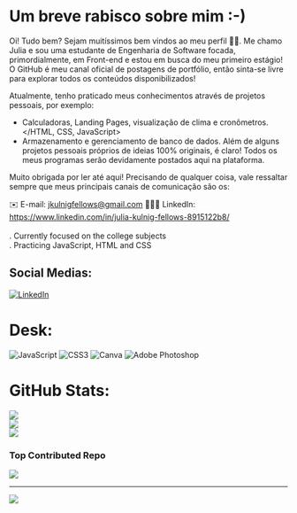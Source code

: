 # Um breve rabisco sobre mim :-)

Oi! Tudo bem? Sejam muitíssimos bem vindos ao meu perfil ✌🏼. Me chamo Julia e sou uma estudante de Engenharia de Software focada, primordialmente, em Front-end e estou em busca do meu primeiro estágio! O GitHub é meu canal oficial de postagens de portfólio, então sinta-se livre para explorar todos os conteúdos disponibilizados!

Atualmente, tenho praticado meus conhecimentos através de projetos pessoais, por exemplo:
 - Calculadoras, Landing Pages, visualização de clima e cronômetros. </HTML, CSS, JavaScript>
 - Armazenamento e gerenciamento de banco de dados. </MySQL>
Além de alguns projetos pessoais próprios de ideias 100% originais, é claro! Todos os meus programas serão devidamente postados aqui na plataforma.

Muito obrigada por ler até aqui! Precisando de qualquer coisa, vale ressaltar sempre que meus principais canais de comunicação são os:

✉️ E-mail: jkulnigfellows@gmail.com
👩🏼‍💻 LinkedIn: https://www.linkedin.com/in/julia-kulnig-fellows-8915122b8/  <br>         <br> . Currently focused on the college subjects<br> . Practicing JavaScript, HTML and CSS<br> 


## Social Medias:
[![LinkedIn](https://img.shields.io/badge/LinkedIn-%230077B5.svg?logo=linkedin&logoColor=white)](https://www.linkedin.com/in/julia-kulnig-fellows/) 

# Desk:
![JavaScript](https://img.shields.io/badge/javascript-%23323330.svg?style=for-the-badge&logo=javascript&logoColor=%23F7DF1E) ![CSS3](https://img.shields.io/badge/css3-%231572B6.svg?style=for-the-badge&logo=css3&logoColor=white) ![Canva](https://img.shields.io/badge/Canva-%2300C4CC.svg?style=for-the-badge&logo=Canva&logoColor=white) ![Adobe Photoshop](https://img.shields.io/badge/adobe%20photoshop-%2331A8FF.svg?style=for-the-badge&logo=adobe%20photoshop&logoColor=white)
# GitHub Stats:
![](https://github-readme-stats.vercel.app/api?username=Julia-Kulnig&theme=onedark&hide_border=true&include_all_commits=true&count_private=true)<br/>
![](https://github-readme-streak-stats.herokuapp.com/?user=Julia-Kulnig&theme=onedark&hide_border=true)<br/>
![](https://github-readme-stats.vercel.app/api/top-langs/?username=Julia-Kulnig&theme=onedark&hide_border=true&include_all_commits=true&count_private=true&layout=compact)

### Top Contributed Repo
![](https://github-contributor-stats.vercel.app/api?username=Julia-Kulnig&limit=5&theme=onedark&combine_all_yearly_contributions=true)

---
[![](https://visitcount.itsvg.in/api?id=Julia-Kulnig&icon=2&color=2)](https://visitcount.itsvg.in)

<!-- Proudly created with GPRM ( https://gprm.itsvg.in ) -->
